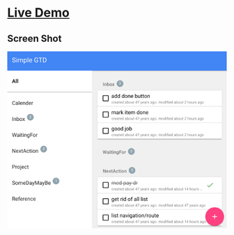 # **[Live Demo](https://jigargosar.github.io/elm-simple-gtd/)**

## Screen Shot

![Alt Demo](./demo.gif)


